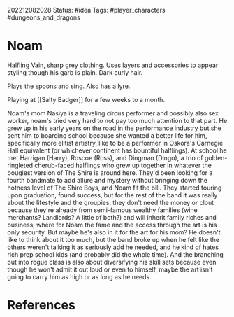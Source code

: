 202212082028
Status: #idea
Tags: #player_characters #dungeons_and_dragons 

# Noam
Halfling
Vain, sharp grey clothing. Uses layers and accessories to appear styling though his garb is plain. Dark curly hair.

Plays the spoons and sing. Also has a lyre.

Playing at [[Salty Badger]] for a few weeks to a month.


Noam's mom Nasiya is a traveling circus performer and possibly also sex worker, noam's tried very hard to not pay too much attention to that part. He grew up in his early years on the road in the performance industry but she sent him to boarding school because she wanted a better life for him, specifically more elitist artistry, like to be a performer in Oskora's Carnegie Hall equivalent (or whichever continent has bountiful halflings). At school he met Harrigan (Harry), Roscoe (Ross), and Dingman (Dingo), a trio of golden-ringleted cherub-faced halflings who grew up together in whatever the bougiest version of The Shire is around here. They'd been looking for a fourth bandmate to add allure and mystery without bringing down the hotness level of The Shire Boys, and Noam fit the bill. They started touring upon graduation, found success, but for the rest of the band it was really about the lifestyle and the groupies, they don't need the money or clout because they're already from semi-famous wealthy families (wine merchants? Landlords? A little of both?) and will inherit family riches and business, where for Noam the fame and the access through the art is his only security. But maybe he's also in it for the art for his mom? He doesn't like to think about it too much, but the band broke up when he felt like the others weren't talking it as seriously add he needed, and he kind of hates rich prep school kids (and probably did the whole time). And the branching out into rogue class is also about diversifying his skill sets because even though he won't admit it out loud or even to himself, maybe the art isn't going to carry him as high or as long as he needs.

# References

